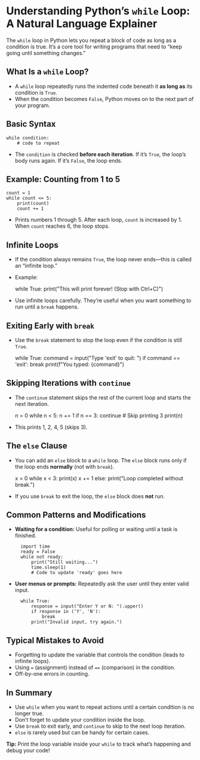 # Understanding Python’s `while` Loop: A Natural Language Explainer

The `while` loop in Python lets you repeat a block of code as long as a condition is true. It’s a core tool for writing programs that need to “keep going until something changes.”

## What Is a `while` Loop?

- A `while` loop repeatedly runs the indented code beneath it **as long as** its condition is `True`.
- When the condition becomes `False`, Python moves on to the next part of your program.

## Basic Syntax

    while condition:
        # code to repeat

- The `condition` is checked **before each iteration**. If it’s `True`, the loop’s body runs again. If it’s `False`, the loop ends.

## Example: Counting from 1 to 5

    count = 1
    while count <= 5:
        print(count)
        count += 1

- Prints numbers 1 through 5. After each loop, `count` is increased by 1. When `count` reaches 6, the loop stops.

## Infinite Loops

- If the condition always remains `True`, the loop never ends—this is called an “infinite loop.”
- Example:

    while True:
        print("This will print forever! (Stop with Ctrl+C)")

- Use infinite loops carefully. They’re useful when you want something to run until a `break` happens.

## Exiting Early with `break`

- Use the `break` statement to stop the loop even if the condition is still `True`.

    while True:
        command = input("Type 'exit' to quit: ")
        if command == 'exit':
            break
        print(f"You typed: {command}")

## Skipping Iterations with `continue`

- The `continue` statement skips the rest of the current loop and starts the next iteration.

     n = 0
     while n < 5:
         n += 1
         if n == 3:
             continue  # Skip printing 3
         print(n)
  
- This prints 1, 2, 4, 5 (skips 3).

## The `else` Clause

- You can add an `else` block to a `while` loop. The `else` block runs only if the loop ends **normally** (not with `break`).

    x = 0
    while x < 3:
        print(x)
        x += 1
    else:
        print("Loop completed without break.")

- If you use `break` to exit the loop, the `else` block does **not** run.

## Common Patterns and Modifications

- **Waiting for a condition:** Useful for polling or waiting until a task is finished.

        import time
        ready = False
        while not ready:
            print("Still waiting...")
            time.sleep(1)
            # Code to update 'ready' goes here

- **User menus or prompts:** Repeatedly ask the user until they enter valid input.

        while True:
            response = input("Enter Y or N: ").upper()
            if response in ('Y', 'N'):
                break
            print("Invalid input, try again.")

## Typical Mistakes to Avoid

- Forgetting to update the variable that controls the condition (leads to infinite loops).
- Using `=` (assignment) instead of `==` (comparison) in the condition.
- Off-by-one errors in counting.

## In Summary

- Use `while` when you want to repeat actions until a certain condition is no longer true.
- Don’t forget to update your condition inside the loop.
- Use `break` to exit early, and `continue` to skip to the next loop iteration.
- `else` is rarely used but can be handy for certain cases.

**Tip:** Print the loop variable inside your `while` to track what’s happening and debug your code!
